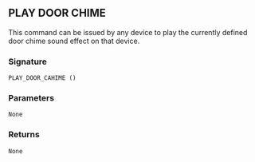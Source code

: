 ## PLAY DOOR CHIME

This command can be issued by any device to play the currently defined door chime sound effect on that device.


### Signature

`PLAY_DOOR_CAHIME ()`


### Parameters

`None`


### Returns

`None`


